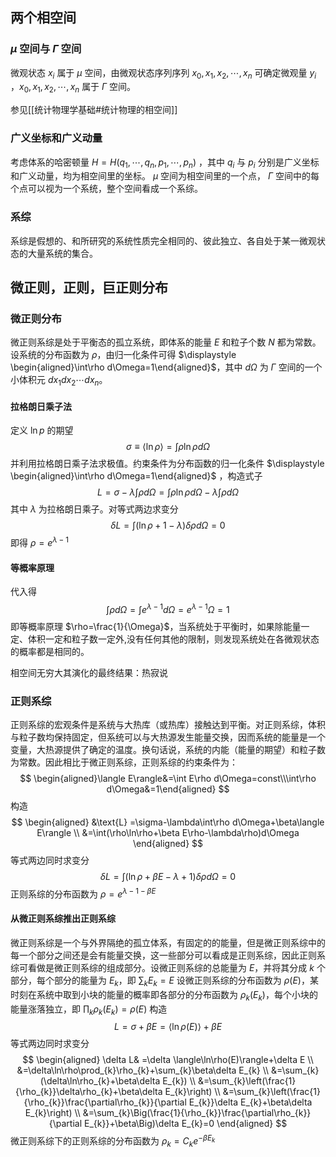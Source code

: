 ## 两个相空间
###  $\displaystyle \mu$ 空间与 $\Gamma$ 空间
微观状态 $x_{i}$ 属于 $\displaystyle \mu$ 空间，由微观状态序列序列 $\displaystyle x_{0},x_{1},x_{2},\cdots,x_{n}$ 可确定微观量 $y_{i}$ ，$\displaystyle x_{0},x_{1},x_{2},\cdots,x_{n}$ 属于 $\Gamma$  空间。

参见[[统计物理学基础#统计物理的相空间]]
### 广义坐标和广义动量
考虑体系的哈密顿量 $\displaystyle H=H (q_1,\cdots, q_n, p_1,\cdots, p_n)$ ，其中 $q_{i}$ 与 $p_{i}$ 分别是广义坐标和广义动量，均为相空间里的坐标。 $\displaystyle \mu$ 空间为相空间里的一个点， $\Gamma$  空间中的每个点可以视为一个系统，整个空间看成一个系综。
### 系综
系综是假想的、和所研究的系统性质完全相同的、彼此独立、各自处于某一微观状态的大量系统的集合。
## 微正则，正则，巨正则分布
### 微正则分布
微正则系综是处于平衡态的孤立系统，即体系的能量 $E$ 和粒子个数 $N$ 都为常数。设系统的分布函数为 $\displaystyle \rho$，由归一化条件可得 $\displaystyle \begin{aligned}\int\rho d\Omega=1\end{aligned}$，其中 $\displaystyle d\Omega$ 为 $\Gamma$  空间的一个小体积元 $\displaystyle dx_{1}dx_{2}\cdots dx_{n}$。
#### 拉格朗日乘子法
定义 $\displaystyle \ln p$ 的期望
$$
\sigma\equiv\langle\ln\rho\rangle=\int\rho\ln\rho d\Omega
$$ 并利用拉格朗日乘子法求极值。约束条件为分布函数的归一化条件 $\displaystyle \begin{aligned}\int\rho d\Omega=1\end{aligned}$ ，构造式子
$$
L=\sigma-\lambda\int\rho d\Omega=\int\rho\ln\rho d\Omega-\lambda\int\rho d\Omega
$$
其中 $λ$ 为拉格朗日乘子。对等式两边求变分
$$
\delta L=\int(\ln\rho+1-\lambda)\delta\rho d\Omega=0
$$
即得 $\rho=e^{\lambda-1}$
#### 等概率原理
代入得
$$
\int\rho d\Omega=\int e^{\lambda-1}d\Omega=e^{\lambda-1}\Omega=1
$$
即等概率原理 $\rho=\frac{1}{\Omega}$，当系统处于平衡时，如果除能量一定、体积一定和粒子数一定外,没有任何其他的限制，则发现系统处在各微观状态的概率都是相同的。

相空间无穷大其演化的最终结果：热寂说
### 正则系综
正则系综的宏观条件是系统与大热库（或热库）接触达到平衡。对正则系综，体积与粒子数均保持固定，但系统可以与大热源发生能量交换，因而系统的能量是一个变量，大热源提供了确定的温度。换句话说，系统的内能（能量的期望）和粒子数为常数。因此相比于微正则系综，正则系综的约束条件为：
$$
\begin{aligned}\langle E\rangle&=\int E\rho d\Omega=const\\\int\rho d\Omega&=1\end{aligned}
$$
构造
$$
\begin{aligned}
&\text{L} =\sigma-\lambda\int\rho d\Omega+\beta\langle E\rangle   \\
&=\int(\rho\ln\rho+\beta E\rho-\lambda\rho)d\Omega 
\end{aligned}
$$
等式两边同时求变分
$$
\delta L=\int(\ln\rho+\beta E-\lambda+1)\delta\rho d\Omega=0
$$
正则系综的分布函数为 $\displaystyle \rho=e^{\lambda-1-\beta E}$
#### 从微正则系综推出正则系综
微正则系综是一个与外界隔绝的孤立体系，有固定的的能量，但是微正则系综中的每一个部分之间还是会有能量交换，这一些部分可以看成是正则系综，因此正则系综可看做是微正则系综的组成部分。设微正则系综的总能量为 $E$，并将其分成 $k$ 个部分，每个部分的能量为 $E_{k}$，即 $\displaystyle \sum_{k}E_{k}=E$
设微正则系综的分布函数为 $\displaystyle \rho(E)$，某时刻在系统中取到小块的能量的概率即各部分的分布函数为 $\displaystyle \rho_{k}(E_{k})$，每个小块的能量涨落独立，即 $\displaystyle \prod_{k}\rho_{k}(E_{k})=\rho(E)$
构造
$$
L=\sigma+\beta E=\langle\ln\rho(E)\rangle+\beta E
$$
等式两边同时求变分
$$
\begin{aligned}
\delta L& =\delta \langle\ln\rho(E)\rangle+\delta E  \\
&=\delta\ln\rho\prod_{k}\rho_{k}+\sum_{k}\beta\delta E_{k} \\
&=\sum_{k}(\delta\ln\rho_{k}+\beta\delta E_{k}) \\
&=\sum_{k}\left(\frac{1}{\rho_{k}}\delta\rho_{k}+\beta\delta E_{k}\right) \\
&=\sum_{k}\left(\frac{1}{\rho_{k}}\frac{\partial\rho_{k}}{\partial E_{k}}\delta E_{k}+\beta\delta E_{k}\right) \\
&=\sum_{k}\Big(\frac{1}{\rho_{k}}\frac{\partial\rho_{k}}{\partial E_{k}}+\beta\Big)\delta E_{k}=0
\end{aligned}
$$
微正则系综下的正则系综的分布函数为 $\displaystyle \rho_{k}=C_{k}e^{-\beta E_{k}}$

